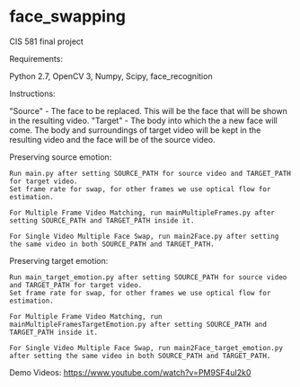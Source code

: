 # face_swapping
CIS 581 final project 

Requirements:

Python 2.7,
OpenCV 3,
Numpy,
Scipy,
face_recognition

Instructions:

"Source" - The face to be replaced. This will be the face that will be shown in the resulting video.
"Target" - The body into which the a new face will come. The body and surroundings of target video will be kept in the resulting video and the face will be of the source video.

Preserving source emotion:

	Run main.py after setting SOURCE_PATH for source video and TARGET_PATH for target video.
	Set frame rate for swap, for other frames we use optical flow for estimation.

	For Multiple Frame Video Matching, run mainMultipleFrames.py after setting SOURCE_PATH and TARGET_PATH inside it.

	For Single Video Multiple Face Swap, run main2Face.py after setting the same video in both SOURCE_PATH and TARGET_PATH.

Preserving target emotion:

	Run main_target_emotion.py after setting SOURCE_PATH for source video and TARGET_PATH for target video.
	Set frame rate for swap, for other frames we use optical flow for estimation.

	For Multiple Frame Video Matching, run mainMultipleFramesTargetEmotion.py after setting SOURCE_PATH and TARGET_PATH inside it.

	For Single Video Multiple Face Swap, run main2Face_target_emotion.py after setting the same video in both SOURCE_PATH and TARGET_PATH.


Demo Videos:
https://www.youtube.com/watch?v=PM9SF4uI2k0
